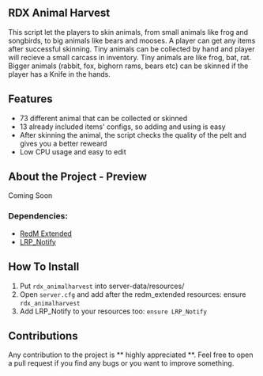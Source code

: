 ## RDX Animal Harvest

This script let the players to skin animals, from small animals like frog and songbirds, to big animals like bears and mooses. A player can get any items after successful skinning. Tiny animals can be collected by hand and player will recieve a small carcass in inventory. Tiny animals are like frog, bat, rat. Bigger animals (rabbit, fox, bighorn rams, bears etc) can be skinned if the player has a Knife in the hands.

## Features

- 73 different animal that can be collected or skinned
- 13 already included items' configs, so adding and using is easy
- After skinning the animal, the script checks the quality of the pelt and gives you a better reweard
- Low CPU usage and easy to edit

## About the Project - Preview

Coming Soon

### Dependencies:
* [RedM Extended](https://github.com/ThymonA/redm_extended)
* [LRP_Notify](https://github.com/Luminous-Roleplay/LRP_Notify)

## How To Install

1. Put ```rdx_animalharvest``` into server-data/resources/
2. Open ```server.cfg``` and add after the redm_extended resources: ensure ```rdx_animalharvest```
3. Add LRP_Notify to your resources too: ```ensure LRP_Notify```

## Contributions

Any contribution to the project is ** highly appreciated **.
Feel free to open a pull request if you find any bugs or you want to improve something.
